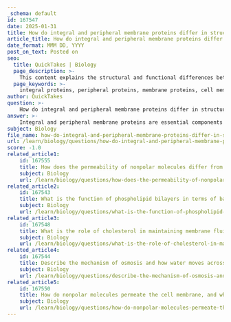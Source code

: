 ```yaml
---
_schema: default
id: 167547
date: 2025-01-31
title: How do integral and peripheral membrane proteins differ in structure and function?
article_title: How do integral and peripheral membrane proteins differ in structure and function?
date_format: MMM DD, YYYY
post_on_text: Posted on
seo:
  title: QuickTakes | Biology
  page_description: >-
    This content explains the structural and functional differences between integral and peripheral membrane proteins, highlighting their roles in cell membranes.
  page_keywords: >-
    integral proteins, peripheral proteins, membrane proteins, cell membrane, structure, function, transmembrane proteins, transport proteins, cell signaling, enzymatic activity, structural support, cell recognition, lipid bilayer
author: QuickTakes
question: >-
    How do integral and peripheral membrane proteins differ in structure and function?
answer: >-
    Integral and peripheral membrane proteins are essential components of cell membranes, and they differ significantly in both structure and function. Here’s a detailed overview of these differences:\n\n### Structure\n\n1. **Integral Proteins**:\n   - Integral proteins are embedded within the lipid bilayer of the cell membrane. They can span the entire membrane (transmembrane proteins) or be partially embedded. Their hydrophobic regions interact with the fatty acid tails of the phospholipids, anchoring them firmly in place.\n   - Due to their structure, integral proteins often have multiple domains that allow them to interact with both the internal and external environments of the cell.\n\n2. **Peripheral Proteins**:\n   - Peripheral proteins are not embedded in the lipid bilayer; instead, they are loosely attached to the membrane's surface, often through interactions with integral proteins or the polar heads of phospholipids.\n   - They can be found on either the cytoplasmic or extracellular side of the membrane and are generally more easily dissociated from the membrane compared to integral proteins.\n\n### Function\n\n1. **Integral Proteins**:\n   - **Transport**: Integral proteins are crucial for the transport of substances across the membrane. They can function as channels or carriers for ions and molecules, facilitating processes such as facilitated diffusion and active transport.\n   - **Communication**: They play key roles in cell signaling by acting as receptors for hormones and other signaling molecules, allowing the cell to respond to external stimuli.\n   - **Enzymatic Activity**: Some integral proteins have enzymatic functions, catalyzing reactions that occur at the membrane surface.\n\n2. **Peripheral Proteins**:\n   - **Structural Support**: Peripheral proteins often play a role in maintaining the cell's shape and structure by anchoring the cytoskeleton to the membrane.\n   - **Cell Signaling**: They can be involved in signaling pathways, acting as secondary messengers or interacting with integral proteins to relay signals.\n   - **Cell Recognition**: Peripheral proteins can also participate in cell recognition and communication, often through interactions with carbohydrates on the extracellular surface (glycoproteins and glycolipids).\n\n### Summary\n\nIn summary, the structural differences between integral and peripheral proteins—where integral proteins are embedded within the membrane and peripheral proteins are associated with the membrane surface—directly influence their specific functions. Integral proteins are primarily involved in transport, communication, and enzymatic activity, while peripheral proteins provide structural support and facilitate signaling and cell interactions. Understanding these differences is essential for comprehending how cells interact with their environment and maintain homeostasis.
subject: Biology
file_name: how-do-integral-and-peripheral-membrane-proteins-differ-in-structure-and-function.md
url: /learn/biology/questions/how-do-integral-and-peripheral-membrane-proteins-differ-in-structure-and-function
score: -1.0
related_article1:
    id: 167555
    title: How does the permeability of nonpolar molecules differ from that of small polar molecules in the lipid bilayer?
    subject: Biology
    url: /learn/biology/questions/how-does-the-permeability-of-nonpolar-molecules-differ-from-that-of-small-polar-molecules-in-the-lipid-bilayer
related_article2:
    id: 167543
    title: What is the function of phospholipid bilayers in terms of barrier and selective permeability?
    subject: Biology
    url: /learn/biology/questions/what-is-the-function-of-phospholipid-bilayers-in-terms-of-barrier-and-selective-permeability
related_article3:
    id: 167548
    title: What is the role of cholesterol in maintaining membrane fluidity and how does it adapt to temperature changes?
    subject: Biology
    url: /learn/biology/questions/what-is-the-role-of-cholesterol-in-maintaining-membrane-fluidity-and-how-does-it-adapt-to-temperature-changes
related_article4:
    id: 167544
    title: Describe the mechanism of osmosis and how water moves across cell membranes to achieve equilibrium.
    subject: Biology
    url: /learn/biology/questions/describe-the-mechanism-of-osmosis-and-how-water-moves-across-cell-membranes-to-achieve-equilibrium
related_article5:
    id: 167550
    title: How do nonpolar molecules permeate the cell membrane, and what factors affect their permeability?
    subject: Biology
    url: /learn/biology/questions/how-do-nonpolar-molecules-permeate-the-cell-membrane-and-what-factors-affect-their-permeability
---
```


&nbsp;